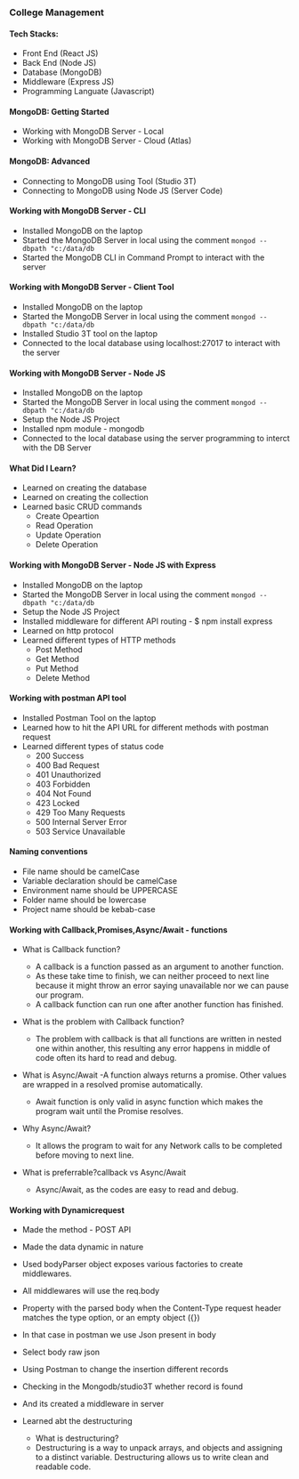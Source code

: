 ### College Management
 
#### Tech Stacks:
- Front End (React JS)
- Back End (Node JS)
- Database (MongoDB)
- Middleware (Express JS)
- Programming Languate (Javascript)
 
#### MongoDB: Getting Started
- Working with MongoDB Server - Local
- Working with MongoDB Server - Cloud (Atlas)
 
#### MongoDB: Advanced
- Connecting to MongoDB using Tool (Studio 3T)
- Connecting to MongoDB using Node JS (Server Code)
 
#### Working with MongoDB Server - CLI
- Installed MongoDB on the laptop
- Started the MongoDB Server in local using the comment
```mongod --dbpath "c:/data/db```
- Started the MongoDB CLI in Command Prompt to interact with the server
 
#### Working with MongoDB Server - Client Tool
- Installed MongoDB on the laptop
- Started the MongoDB Server in local using the comment
```mongod --dbpath "c:/data/db```
- Installed Studio 3T tool on the laptop
- Connected to the local database using localhost:27017 to interact with the server
 
#### Working with MongoDB Server - Node JS
- Installed MongoDB on the laptop
- Started the MongoDB Server in local using the comment
```mongod --dbpath "c:/data/db```
- Setup the Node JS Project
- Installed npm module - mongodb
- Connected to the local database using the server programming to interct with the DB Server
 
#### What Did I Learn?
- Learned on creating the database
- Learned on creating the collection
- Learned basic CRUD commands
   - Create Opeartion
   - Read Operation
   - Update Operation
   - Delete Operation

#### Working with MongoDB Server - Node JS with Express 
- Installed MongoDB on the laptop
- Started the MongoDB Server in local using the comment
```mongod --dbpath "c:/data/db```
- Setup the Node JS Project
- Installed middleware for different API routing - $ npm install express
- Learned on http protocol
- Learned different types of HTTP methods 
   - Post Method
   - Get Method
   - Put Method
   - Delete Method

#### Working with postman API tool
-  Installed Postman Tool on the laptop
- Learned how to hit the API URL for different  methods with postman request
- Learned different types of status code
    - 200 Success
    - 400 Bad Request	
    - 401 Unauthorized
    - 403 Forbidden	
    - 404 Not Found
    - 423 Locked
    - 429 Too Many Requests
    - 500 Internal Server Error
    - 503 Service Unavailable
#### Naming conventions
- File name should be camelCase
- Variable declaration should be camelCase
- Environment name should be UPPERCASE
- Folder name should be lowercase
- Project name should be kebab-case


####  Working with Callback,Promises,Async/Await - functions
- What is Callback function?
   - A callback is a function passed as an argument to another function.
   - As these take time to finish, we can neither proceed to next line because it might throw an error saying unavailable nor we can pause our program.
   - A callback function can run one after another function has finished.

- What is the problem with Callback function?
   - The problem with callback is that all functions are written in nested one within another, this resulting any error happens in middle of code often its  hard to read and debug.

- What is Async/Await
   -A function always returns a promise. Other values are wrapped in a resolved promise automatically.
   - Await function is only valid in async function which makes the program wait until the Promise resolves.
- Why Async/Await?
   - It allows the program to wait for any Network calls to be completed before moving to next line.

- What is preferrable?callback vs Async/Await
    - Async/Await, as the codes are easy to read and debug.
   

####  Working with Dynamicrequest
- Made the method - POST API
- Made the data dynamic in nature 
- Used bodyParser object exposes various factories to create middlewares.
- All middlewares will use the req.body
- Property with the parsed body when the Content-Type request header matches the type option, or an empty object ({}) 
- In that case in postman we use Json present in body 
- Select body raw json

- Using Postman to change the insertion different records
- Checking in the Mongodb/studio3T whether record is found
- And its created a middleware in server

- Learned abt the destructuring 
   - What is destructuring?
   - Destructuring is a way to unpack arrays, and objects and assigning to a distinct variable. Destructuring allows us to write clean and readable code.


